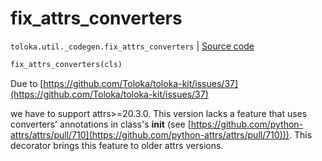 # fix_attrs_converters
`toloka.util._codegen.fix_attrs_converters` | [Source code](https://github.com/Toloka/toloka-kit/blob/v1.1.1/src/util/_codegen.py#L343)

```python
fix_attrs_converters(cls)
```

Due to [https://github.com/Toloka/toloka-kit/issues/37](https://github.com/Toloka/toloka-kit/issues/37)


we have to support attrs>=20.3.0.
This version lacks a feature that uses converters' annotations in class's __init__
(see [https://github.com/python-attrs/attrs/pull/710](https://github.com/python-attrs/attrs/pull/710))).
This decorator brings this feature to older attrs versions.

